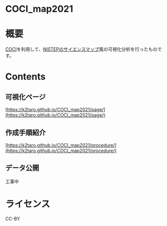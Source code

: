 # COCI_map2021  

# 概要
[COCI](https://opencitations.net/index/coci)を利用して、[NISTEPのサイエンスマップ](https://www.nistep.go.jp/research/science-and-technology-indicators-and-scientometrics/sciencemap)風の可視化分析を行ったものです。  

# Contents  
## 可視化ページ  
[https://k2taro.github.io/COCI_map2021/page/](https://k2taro.github.io/COCI_map2021/page/)

## 作成手順紹介
[https://k2taro.github.io/COCI_map2021/procedure/](https://k2taro.github.io/COCI_map2021/procedure/)

## データ公開
工事中


# ライセンス
CC-BY
